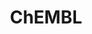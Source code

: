 ---
bigquery: https://console.cloud.google.com/bigquery?p=patents-public-data&d=ebi_chembl&page=dataset
citation: '"The ChEMBL database in 2017." Anna Gaulton, Anne Hersey, Michał Nowotka,
  A Patrícia Bento, Jon Chambers, David Mendez, Prudence Mutowo, Francis Atkinson,
  Louisa J Bellis, Elena Cibrián-Uhalte, Mark Davies, Nathan Dedman, Anneli Karlsson,
  María Paula Magariños, John P Overington, George Papadatos, Ines Smit, Andrew R
  Leach Nucleic acids Research (2017) 45 (Database Issue), D945-D954'
contributors: European Bioinformatics Institute
cost: None
description: ChEMBL Data is a manually curated database of small molecules used in
  drug discovery, including information about existing patented drugs.
documentation: 'schema: https://www.ebi.ac.uk/chembl/db_schema


  '
last_edit: 04/11/2022, 13:16:02
location: https://console.cloud.google.com/marketplace/product/google_patents_public_datasets/chembl
maintained_by: EMBL-EBI, an outstation of European Molecular Biology Laboratory
related_publications: '

  ChEMBL: towards direct deposition of bioassay data.


  Mendez D, Gaulton A, Bento AP, Chambers J, De Veij M, Félix E, Magariños MP, Mosquera
  JF, Mutowo P, Nowotka M, Gordillo-Marañón M, Hunter F, Junco L, Mugumbate G, Rodriguez-Lopez
  M, Atkinson F, Bosc N, Radoux CJ, Segura-Cabrera A, Hersey A, Leach AR.


  — Nucleic Acids Res. 2019; 47(D1):D930-D940. doi: 10.1093/nar/gky1075

  '
schema_fields:
- res_stem_id
- domain_id
- cidx
- data_validity_comment
- l7
- definition
- product_id
- cell_source_tax_id
- standard_inchi_key
- acd_most_bpka
- alert_id
- assay_class_id
- toid
- src_assay_id
- level2
- label
- qudt_units
- protein_class_synonym
- ddd_admr
- tax_id
- ref_url
- smid
- status
- efo_id
- rgid
- enzyme_tid
- volume
- full_mwt
- usan_stem
- full_molformula
- class_level
- target_mapping
- assay_source
- warning_class
- ref_type
- idx
- syn_type
- nda_type
- frac_class_id
- mol_irac_id
- acd_logd
- topical
- approval_date
- parameter_value
- level1_description
- patent_id
- cell_name
- prod_pat_id
- max_phase
- oc_id
- updated_on
- molecule_type
- cell_id
- rtb
- activity_comment
- standard_relation
- protein_class_id
- lle
- ridx
- site_name
- drug_substance_flag
- met_conversion
- uo_units
- variant_id
- inorganic_flag
- last_active
- assay_tax_id
- stem
- route
- active_molregno
- assay_cell_type
- comp_class_id
- level5
- synonyms
- target_desc
- molecular_species
- tbl
- parent_go_id
- mc_organism
- binding_site_comment
- ingredient
- frac_code
- normal_range_max
- result_flag
- bao_format
- protein_class_desc
- alert_name
- mec_id
- src_id
- start_position
- compd_id
- relationship_type
- sei
- l3
- withdrawn_year
- relation
- l2
- cell_source_organism
- aspect
- trade_name
- compound_key
- path
- level3_description
- max_phase_for_ind
- journal
- std_act_id
- actsm_id
- indication_class
- qed_weighted
- l6
- therapeutic_flag
- previous_company
- doc_id
- alogp
- isoform
- mc_tax_id
- selectivity_comment
- comp_go_id
- molregno
- assay_desc
- usan_stem_id
- level4_description
- ref_id
- tissue_id
- dosage_form
- cell_description
- stat
- tid
- black_box_warning
- domain_type
- direct_interaction
- assay_id
- source
- sequence
- irac_code
- aromatic_rings
- homologue
- protclasssyn_id
- comments
- num_ro5_violations
- dosed_ingredient
- cx_most_bpka
- cpd_str_alert_id
- mesh_heading
- cx_logd
- confidence
- predbind_id
- species_group_flag
- strength
- pubmed_id
- doc_type
- first_page
- indref_id
- polymer_flag
- standard_upper_value
- withdrawn_class
- patent_use_code
- assay_organism
- parameter_type
- upper_value
- accession
- mecref_id
- usan_year
- warning_description
- source_domain_id
- who_name
- annotation
- research_stem
- hbd_lipinski
- cx_logp
- sitecomp_id
- type
- prodrug
- mechanism_of_action
- stem_class
- units
- oral
- major_class
- level1
- published_relation
- short_name
- patent_no
- hbd
- standard_text_value
- caloha_id
- co_stem_id
- standard_inchi
- confidence_score
- mechanism_comment
- pref_name
- level4
- cellosaurus_id
- warning_type
- usan_stem_definition
- src_compound_id
- chirality
- component_type
- published_units
- class_type
- pchembl_value
- helm_notation
- clo_id
- l8
- natural_product
- level3
- standard_value
- patent_expire_date
- db_version
- relationship_desc
- set_name
- subgroup
- targcomp_id
- first_approval
- src_short_name
- hrac_class_id
- metref_id
- molfile
- mw_freebase
- src_description
- targrel_id
- drug_record_id
- year
- alert_set_id
- tid_fixed
- creation_date
- db_source
- heavy_atoms
- authors
- entity_type
- assay_param_id
- warning_country
- description
- ddd_value
- job_id
- cx_most_apka
- ddd_id
- orig_description
- aidx
- standard_type
- bei
- l5
- mol_atc_id
- doi
- mutation
- title
- relationship
- downgraded
- structure_type
- substrate_record_id
- mc_target_accession
- potential_duplicate
- value
- warnref_id
- who_extra
- compound_name
- molecular_mechanism
- withdrawn_reason
- company
- formulation_id
- assay_test_type
- assay_category
- met_id
- smarts
- canonical_smiles
- innovator_company
- end_position
- molsyn_id
- bao_endpoint
- name
- publication_number
- sequence_md5sum
- parenteral
- ap_id
- record_id
- standard_units
- mc_target_name
- active_ingredient
- hba_lipinski
- le
- applicant_full_name
- usan_substem
- assay_strain
- mesh_id
- cl_lincs_id
- atc_code
- text_value
- availability_type
- standard_flag
- biocomp_id
- country
- met_comment
- assay_tissue
- assay_subcellular_fraction
- updated_by
- target_type
- activity_count
- delist_flag
- level2_description
- mol_hrac_id
- published_type
- chembl_id
- l1
- num_alerts
- enzyme_name
- pathway_id
- irac_class_id
- domain_description
- abstract
- curated_by
- mw_monoisotopic
- withdrawn_country
- action_type
- ddd_units
- efo_term
- as_id
- metabolite_record_id
- issue
- parent_id
- first_in_class
- normal_range_min
- drug_product_flag
- l4
- mol_frac_id
- ddd_comment
- last_page
- parent_type
- related_tid
- submission_date
- drugind_id
- acd_logp
- compsyn_id
- component_id
- entity_id
- chebi_par_id
- version
- withdrawn_flag
- cell_ontology_id
- warning_id
- site_residues
- prediction_method
- ad_type
- warning_year
- disease_efficacy
- priority
- ass_cls_map_id
- hba
- go_id
- component_synonym
- site_id
- uberon_id
- hrac_code
- published_value
- activity_id
- domain_name
- num_lipinski_ro5_violations
- psa
- pathway_key
- bao_id
- bto_id
- organism
- acd_most_apka
- curation_comment
- cell_source_tissue
- parent_molregno
- log_id
- assay_type
- mc_target_type
- ro3_pass
shortname: chembl
tags:
- biotechnology
- health
- chemical
- bioinformatics
- medical
terms_of_use: CC BY-SA 3.0
title: ChEMBL
uuid: e232a192-965c-4ec9-904c-155b6dfe56c5
---